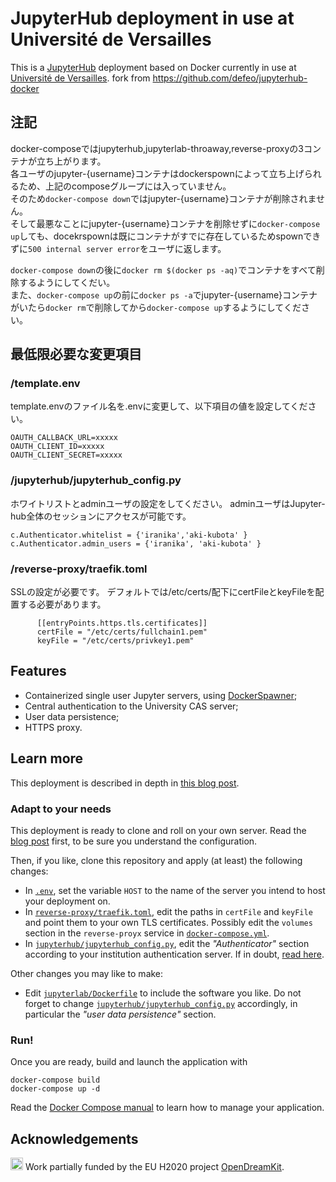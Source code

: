 # JupyterHub deployment in use at Université de Versailles

This is a [JupyterHub](https://jupyter.org/hub) deployment based on
Docker currently in use at [Université de
Versailles](https://jupyter.ens.uvsq.fr/).
fork from https://github.com/defeo/jupyterhub-docker

## 注記
docker-composeではjupyterhub,jupyterlab-throaway,reverse-proxyの3コンテナが立ち上がります。  
各ユーザのjupyter-{username}コンテナはdockerspownによって立ち上げられるため、上記のcomposeグループには入っていません。  
そのため`docker-compose down`ではjupyter-{username}コンテナが削除されません。  
そして最悪なことにjupyter-{username}コンテナを削除せずに`docker-compose up`しても、docekrspownは既にコンテナがすでに存在しているためspownできずに`500 internal server error`をユーザに返します。  

`docker-compose down`の後に`docker rm $(docker ps -aq)`でコンテナをすべて削除するようにしてくだい。  
また、`docker-compose up`の前に`docker ps -a`でjupyter-{username}コンテナがいたら`docker rm`で削除してから`docker-compose up`するようにしてください。  

## 最低限必要な変更項目

### /template.env

template.envのファイル名を.envに変更して、以下項目の値を設定してください。
```.env
OAUTH_CALLBACK_URL=xxxxx
OAUTH_CLIENT_ID=xxxxx
OAUTH_CLIENT_SECRET=xxxxx
```

### /jupyterhub/jupyterhub_config.py

ホワイトリストとadminユーザの設定をしてください。
adminユーザはJupyter-hub全体のセッションにアクセスが可能です。

```
c.Authenticator.whitelist = {'iranika','aki-kubota' }
c.Authenticator.admin_users = {'iranika', 'aki-kubota' }
```

### /reverse-proxy/traefik.toml

SSLの設定が必要です。
デフォルトでは/etc/certs/配下にcertFileとkeyFileを配置する必要があります。

```
      [[entryPoints.https.tls.certificates]]
      certFile = "/etc/certs/fullchain1.pem"
      keyFile = "/etc/certs/privkey1.pem"
```


## Features

- Containerized single user Jupyter servers, using
  [DockerSpawner](https://github.com/jupyterhub/dockerspawner);
- Central authentication to the University CAS server;
- User data persistence;
- HTTPS proxy.

## Learn more

This deployment is described in depth in [this blog
post](https://opendreamkit.org/2018/10/17/jupyterhub-docker/).

### Adapt to your needs

This deployment is ready to clone and roll on your own server. Read
the [blog
post](https://opendreamkit.org/2018/10/17/jupyterhub-docker/) first,
to be sure you understand the configuration.

Then, if you like, clone this repository and apply (at least) the
following changes:

- In [`.env`](.env), set the variable `HOST` to the name of the server you
  intend to host your deployment on.
- In [`reverse-proxy/traefik.toml`](reverse-proxy/traefik.toml), edit
  the paths in `certFile` and `keyFile` and point them to your own TLS
  certificates. Possibly edit the `volumes` section in the
  `reverse-proyx` service in
  [`docker-compose.yml`](docker-compose.yml).
- In
  [`jupyterhub/jupyterhub_config.py`](jupyterhub/jupyterhub_config.py),
  edit the *"Authenticator"* section according to your institution
  authentication server.  If in doubt, [read
  here](https://jupyterhub.readthedocs.io/en/stable/getting-started/authenticators-users-basics.html).

Other changes you may like to make:

- Edit [`jupyterlab/Dockerfile`](jupyterlab/Dockerfile) to include the
  software you like. Do not forget to change
  [`jupyterhub/jupyterhub_config.py`](jupyterhub/jupyterhub_config.py)
  accordingly, in particular the *"user data persistence"* section.

### Run!

Once you are ready, build and launch the application with

```
docker-compose build
docker-compose up -d
```

Read the [Docker Compose manual](https://docs.docker.com/compose/) to
learn how to manage your application.

## Acknowledgements

<img src="https://opendreamkit.org/public/logos/Flag_of_Europe.svg" height="20"> Work partially funded by the EU H2020 project
[OpenDreamKit](https://opendreamkit.org/).
